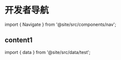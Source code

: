 # 开发者导航

import { Navigate } from '@site/src/components/nav';

## content1

import { data } from '@site/src/data/test';

<Navigate data={data}/>